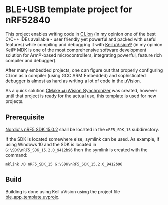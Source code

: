 # BLE+USB template project for nRF52840

This project enables writing code in [CLion](https://www.jetbrains.com/clion/) (in my opinion one of the best C/C++ IDEs available - user friendly yet powerful and packed with useful features) while compiling and debugging it with [Keil µVision®](http://www2.keil.com/mdk5/uvision/) (in my opinion Keil® MDK  is one of the most comprehensive software development solution for Arm®-based microcontrollers, integrating powerful, feature rich compiler and debugger).

After many embedded projects, one can figure out that properly configuring CLion as a compiler (using GCC ARM Embedded) and sophisticated debugger is almost as hard as writing a lot of code in the µVision.

As a quick solution [CMake ⇄ µVision Synchronizer](https://github.com/bojanpotocnik/cmake-uvision-syncer) was created, however until that project is ready for the actual use, this template is used for new projects.

## Prerequisite

[Nordic's nRF5 SDK 15.0.2](http://developer.nordicsemi.com/nRF5_SDK/nRF5_SDK_v15.x.x/) shall be located in the `nRF5_SDK_15` subdirectory.

If the SDK is located somewhere else, symlink can be used.
As example, if using Windows 10 and the SDK is located in `G:\SDK\nRF5_SDK_15.2.0_9412b96` then the symlink is created with the command:

`mklink /D nRF5_SDK_15 G:\SDK\nRF5_SDK_15.2.0_9412b96`

## Build

Building is done using Keil uVision using the project file [ble_app_template.uvprojx](ble_app_template.uvprojx).
